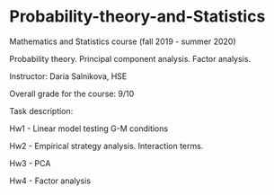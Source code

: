 # Probability-theory-and-Statistics
Mathematics and Statistics course (fall 2019 - summer 2020)

Probability theory. Principal component analysis. Factor analysis.

Instructor: Daria Salnikova, HSE

Overall grade for the course: 9/10




Task description:

Hw1 - Linear model testing G-M conditions

Hw2 - Empirical strategy analysis. Interaction terms.

Hw3 - PCA

Hw4 - Factor analysis


